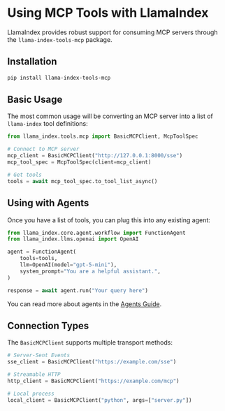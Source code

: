 # Using MCP Tools with LlamaIndex

LlamaIndex provides robust support for consuming MCP servers through the `llama-index-tools-mcp` package.

## Installation

```bash
pip install llama-index-tools-mcp
```

## Basic Usage

The most common usage will be converting an MCP server into a list of `llama-index` tool definitions:

```python
from llama_index.tools.mcp import BasicMCPClient, McpToolSpec

# Connect to MCP server
mcp_client = BasicMCPClient("http://127.0.0.1:8000/sse")
mcp_tool_spec = McpToolSpec(client=mcp_client)

# Get tools
tools = await mcp_tool_spec.to_tool_list_async()
```

## Using with Agents

Once you have a list of tools, you can plug this into any existing agent:

```python
from llama_index.core.agent.workflow import FunctionAgent
from llama_index.llms.openai import OpenAI

agent = FunctionAgent(
    tools=tools,
    llm=OpenAI(model="gpt-5-mini"),
    system_prompt="You are a helpful assistant.",
)

response = await agent.run("Your query here")
```

You can read more about agents in the [Agents Guide](../../understanding/agent/index.md).

## Connection Types

The `BasicMCPClient` supports multiple transport methods:

```python
# Server-Sent Events
sse_client = BasicMCPClient("https://example.com/sse")

# Streamable HTTP
http_client = BasicMCPClient("https://example.com/mcp")

# Local process
local_client = BasicMCPClient("python", args=["server.py"])
```
